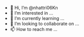- 👋 Hi, I’m @nhattri06Kn
- 👀 I’m interested in ...
- 🌱 I’m currently learning ...
- 💞️ I’m looking to collaborate on ...
- 📫 How to reach me ...

<!---
nhattri06Kn/nhattri06Kn is a ✨ special ✨ repository because its `README.md` (this file) appears on your GitHub profile.
You can click the Preview link to take a look at your changes.
--->
